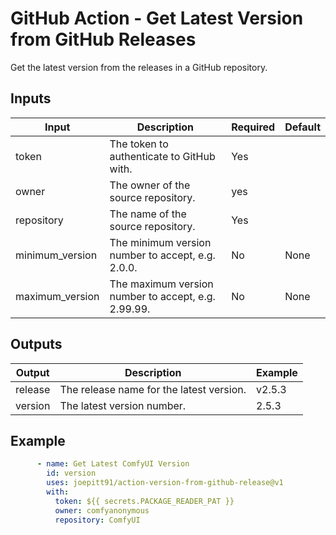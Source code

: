 <!--
SPDX-FileCopyrightText: 2025 Joe Pitt

SPDX-License-Identifier: GPL-3.0-only
-->
# GitHub Action - Get Latest Version from GitHub Releases

Get the latest version from the releases in a GitHub repository.

## Inputs

| Input | Description | Required | Default |
|-------|-------------|----------|---------|
| token | The token to authenticate to GitHub with. | Yes |  |
| owner | The owner of the source repository. | yes |  |
| repository | The name of the source repository. | Yes |  |
| minimum_version | The minimum version number to accept, e.g. 2.0.0. | No | None |
| maximum_version | The maximum version number to accept, e.g. 2.99.99. | No | None |

## Outputs

| Output | Description | Example |
|--------|-------------|---------|
| release | The release name for the latest version. | v2.5.3 |
| version | The latest version number. | 2.5.3 |

## Example

```yaml
      - name: Get Latest ComfyUI Version
        id: version
        uses: joepitt91/action-version-from-github-release@v1
        with:
          token: ${{ secrets.PACKAGE_READER_PAT }}
          owner: comfyanonymous
          repository: ComfyUI
```
